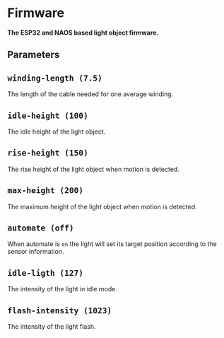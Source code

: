 # Firmware

**The ESP32 and NAOS based light object firmware.**

## Parameters

## `winding-length (7.5)`

The length of the cable needed for one average winding.

## `idle-height (100)`

The idle height of the light object.

## `rise-height (150)`

The rise height of the light object when motion is detected.

## `max-height (200)`

The maximum height of the light object when motion is detected.

## `automate (off)`

When automate is `on` the light will set its target position according to the sensor information.

## `idle-ligth (127)`

The intensity of the light in idle mode.

## `flash-intensity (1023)`

The intensity of the light flash.
